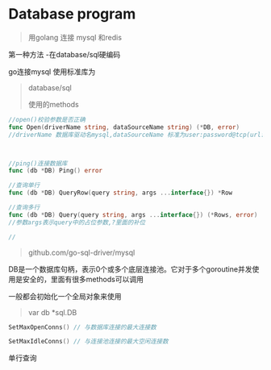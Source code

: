 # Database  program
> 用golang 连接 mysql 和redis

第一种方法 -在database/sql硬编码

go连接mysql 使用标准库为

> database/sql
>
> 使用的methods

```go
//open()校验参数是否正确
func Open(driverName string, dataSourceName string) (*DB, error)
//driverName 数据库驱动名mysql,dataSourceName 标准为user:password@tcp(url:port)/database_name



//ping()连接数据库
func (db *DB) Ping() error

//查询单行
func (db *DB) QueryRow(query string, args ...interface{}) *Row

//查询多行
func (db *DB) Query(query string, args ...interface{}) (*Rows, error)
//参数args表示query中的占位参数,?里面的补位

//
```

> github.com/go-sql-driver/mysql

DB是一个数据库句柄，表示0个或多个底层连接池。它对于多个goroutine并发使用是安全的，里面有很多methods可以调用

一般都会初始化一个全局对象来使用

> var db *sql.DB

```go
SetMaxOpenConns() // 与数据库连接的最大连接数

SetMaxIdleConns() // 与连接池连接的最大空闲连接数
```

单行查询

